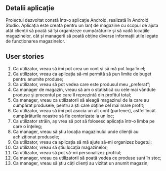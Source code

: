 ## Detalii aplicație
Proiectul dezvoltat constă într-o aplicație Android, realizată în Android Studio.
Aplicația este creată pentru un lanț de magazine cu scopul de ajuta atât clienții să poată
să își organizeze cumpărăturile și să vadă locațiile magazinelor, căt și managerii să poată
obține diverse informații utile legate de funcționarea magazinelor.

## User stories

 1. Ca utilizator, vreau să îmi pot crea un cont și să mă pot loga în el;
 2. Ca utilizator, vreau ca aplicația să-mi permită să pun limite de buget pentru anumite produse;
 3. Ca utilizator, vreau să pot vedea care este produsul meu „preferat”;
 4. Ca manager de magazin, vreau să am o statistică cu cele mai vândute produse și procentul pe care îl reprezintă din profitul total;
 5. Ca manager, vreau ca utilizatorii să aleagă magazinul de la care au cumpărat produsele, pentru a ști care obține cel mai mare profit;
 6. Ca utilizator, vreau să îmi pot asocia un alt cont (partener), astfel încât cumpărăturile noastre să fie contorizate la un loc;
 7. Ca utilizator străin, aș vrea să pot să folosesc aplicația într-o limba pe care o înțeleg;
 8. Ca manager, vreau să știu locația magazinului unde clienții au achiziționat produsele;
 9. Ca utilizator, vreau ca aplicația să mă ajute să-mi organizez bugetul;
 10. Ca utilizator, vreau să știu locația magazinelor;
 11. Ca utilizator, vreau să pot să-mi personalizez profilul;
 12. Ca manager, vreau ca utilizatorii să poată vedea ce produse sunt în stoc;
 13. Ca manager, vreau să știu câți clienți au vizitat un anumit magazin;